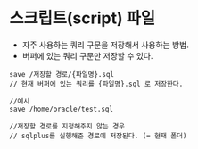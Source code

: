 # 스크립트(script) 파일
- 자주 사용하는 쿼리 구문을 저장해서 사용하는 방법.
- 버퍼에 있는 쿼리 구문만 저장할 수 있다. 

``` 
save /저장할 경로/{파일명}.sql  
// 현재 버퍼에 있는 쿼리를 {파일명}.sql 로 저장한다. 

//예시
save /home/oracle/test.sql 

//저장할 경로를 지정해주지 않는 경우 
// sqlplus를 실행해준 경로에 저장된다. (= 현재 폴더) 
```
